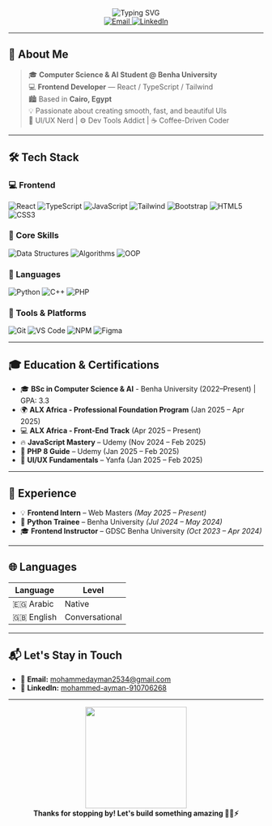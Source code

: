<!-- 🌀 Dynamic Typing Intro -->
<div align="center">
  <img src="https://readme-typing-svg.demolab.com?font=Fira+Code&size=30&duration=3000&pause=1000&color=38B2AC&center=true&vCenter=true&width=600&lines=Hey+there!+I'm+Mohammed+👋;Crazy+about+Frontend+⚡;React,+TypeScript,+Tailwind+Lover+💖" alt="Typing SVG" />
</div>

<!-- 🚀 Quick Links -->
<div align="center">
  <a href="mailto:mohammedayman2534@gmail.com">
    <img src="https://img.shields.io/badge/📩 Email-Me-red?style=for-the-badge" alt="Email">
  </a>
  <a href="https://www.linkedin.com/in/mohammed-ayman-910706268">
    <img src="https://img.shields.io/badge/🔗 Let's Connect-blue?style=for-the-badge" alt="LinkedIn">
  </a>
</div>

---

## 🧠 About Me

> 🎓 **Computer Science & AI Student @ Benha University**  
> 💻 **Frontend Developer** — React / TypeScript / Tailwind  
> 🏙️ Based in **Cairo, Egypt**  
> 💡 Passionate about creating smooth, fast, and beautiful UIs  
> 🎨 UI/UX Nerd | ⚙️ Dev Tools Addict | ☕ Coffee-Driven Coder  

---

## 🛠️ Tech Stack

### 💻 Frontend
![React](https://img.shields.io/badge/-React-20232A?style=flat&logo=react)
![TypeScript](https://img.shields.io/badge/-TypeScript-3178C6?style=flat&logo=typescript)
![JavaScript](https://img.shields.io/badge/-JavaScript-F7DF1E?style=flat&logo=javascript&logoColor=black)
![Tailwind](https://img.shields.io/badge/-Tailwind_CSS-38B2AC?style=flat&logo=tailwind-css)
![Bootstrap](https://img.shields.io/badge/-Bootstrap-7952B3?style=flat&logo=bootstrap)
![HTML5](https://img.shields.io/badge/-HTML5-E34F26?style=flat&logo=html5)
![CSS3](https://img.shields.io/badge/-CSS3-1572B6?style=flat&logo=css3)

### 🧩 Core Skills
![Data Structures](https://img.shields.io/badge/-Data%20Structures-FF6B6B?style=flat&logo=leetcode)
![Algorithms](https://img.shields.io/badge/-Algorithms-FFBE0B?style=flat&logo=codeforces)
![OOP](https://img.shields.io/badge/-OOP-4ECDC4?style=flat&logo=java)

### 💬 Languages
![Python](https://img.shields.io/badge/-Python-3776AB?style=flat&logo=python)
![C++](https://img.shields.io/badge/-C++-00599C?style=flat&logo=c%2B%2B)
![PHP](https://img.shields.io/badge/-PHP-777BB4?style=flat&logo=php)

### 🧰 Tools & Platforms
![Git](https://img.shields.io/badge/-Git-F05032?style=flat&logo=git)
![VS Code](https://img.shields.io/badge/-VS%20Code-007ACC?style=flat&logo=visual-studio-code)
![NPM](https://img.shields.io/badge/-NPM-CB3837?style=flat&logo=npm)
![Figma](https://img.shields.io/badge/-Figma-F24E1E?style=flat&logo=figma)

---

## 🎓 Education & Certifications

- 🎓 **BSc in Computer Science & AI** - Benha University (2022–Present) | GPA: 3.3  
- 🌍 **ALX Africa - Professional Foundation Program** (Jan 2025 – Apr 2025)  
- 💻 **ALX Africa - Front-End Track** (Apr 2025 – Present)  
- 🔥 **JavaScript Mastery** – Udemy (Nov 2024 – Feb 2025)  
- 🐘 **PHP 8 Guide** – Udemy (Jan 2025 – Feb 2025)  
- 🎨 **UI/UX Fundamentals** – Yanfa (Jan 2025 – Feb 2025)

---

## 💼 Experience

- 💡 **Frontend Intern** – Web Masters _(May 2025 – Present)_  
- 🐍 **Python Trainee** – Benha University _(Jul 2024 – May 2024)_  
- 🎓 **Frontend Instructor** – GDSC Benha University _(Oct 2023 – Apr 2024)_

---

## 🌐 Languages

| Language | Level |
|----------|--------|
| 🇪🇬 Arabic  | Native |
| 🇬🇧 English | Conversational |

---

## 📬 Let's Stay in Touch

- 📧 **Email:** [mohammedayman2534@gmail.com](mailto:mohammedayman2534@gmail.com)  
- 💼 **LinkedIn:** [mohammed-ayman-910706268](https://www.linkedin.com/in/mohammed-ayman-910706268)  

---

<div align="center">
  <img src="https://media.giphy.com/media/du3J3cXyzhj75IOgvA/giphy.gif" width="200" />
  <br/>
  <strong>Thanks for stopping by! Let's build something amazing 👨‍💻⚡</strong>
</div>
